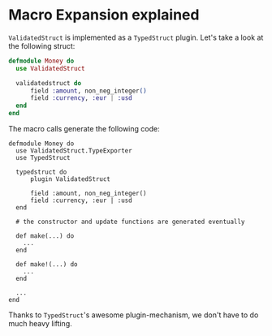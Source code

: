 # Macro Expansion explained

`ValidatedStruct` is implemented as a `TypedStruct` plugin. Let's take a look at the following struct:

```elixir
defmodule Money do
  use ValidatedStruct

  validatedstruct do
      field :amount, non_neg_integer()
      field :currency, :eur | :usd
  end
end
```

The macro calls generate the following code:

```
defmodule Money do
  use ValidatedStruct.TypeExporter
  use TypedStruct

  typedstruct do
      plugin ValidatedStruct

      field :amount, non_neg_integer()
      field :currency, :eur | :usd
  end
  
  # the constructor and update functions are generated eventually
  
  def make(...) do
    ...
  end

  def make!(...) do
    ...
  end
  
  ...
end
```

Thanks to `TypedStruct`'s awesome plugin-mechanism, we don't have to do much heavy lifting.
